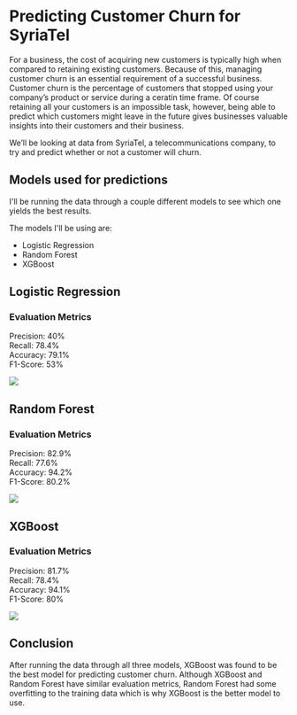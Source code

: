 

# Predicting Customer Churn for SyriaTel

For a business, the cost of acquiring new customers is typically high when compared to retaining existing customers. Because of this, managing customer churn is an essential requirement of a successful business. Customer churn is the percentage of customers that stopped using your company’s product or service during a ceratin time frame. Of course retaining all your customers is an impossible task, however, being able to predict which customers might leave in the future gives businesses valuable insights into their customers and their business.

We’ll be looking at data from SyriaTel, a telecommunications company, to try and predict whether or not a customer will churn.

## Models used for predictions

I'll be running the data through a couple different models to see which one yields the best results. 

The models I'll be using are:<br>
* Logistic Regression
* Random Forest
* XGBoost

## Logistic Regression

### Evaluation Metrics

Precision:  40% <br>
Recall:  78.4% <br>
Accuracy:  79.1% <br>
F1-Score:  53% <br>

<img src='https://i.imgur.com/Mc8IK0l.png'>

## Random Forest

### Evaluation Metrics

Precision:  82.9% <br>
Recall:  77.6% <br>
Accuracy:  94.2% <br>
F1-Score:  80.2% <br>

<img src='https://i.imgur.com/npww6GT.png'>

## XGBoost

### Evaluation Metrics

Precision:  81.7% <br>
Recall:  78.4% <br>
Accuracy:  94.1% <br>
F1-Score:  80% <br>

<img src='https://i.imgur.com/dQDjFoe.png'>

## Conclusion

After running the data through all three models, XGBoost was found to be the best model for predicting customer churn. Although XGBoost and Random Forest have similar evaluation metrics, Random Forest had some overfitting to the training data which is why XGBoost is the better model to use.
